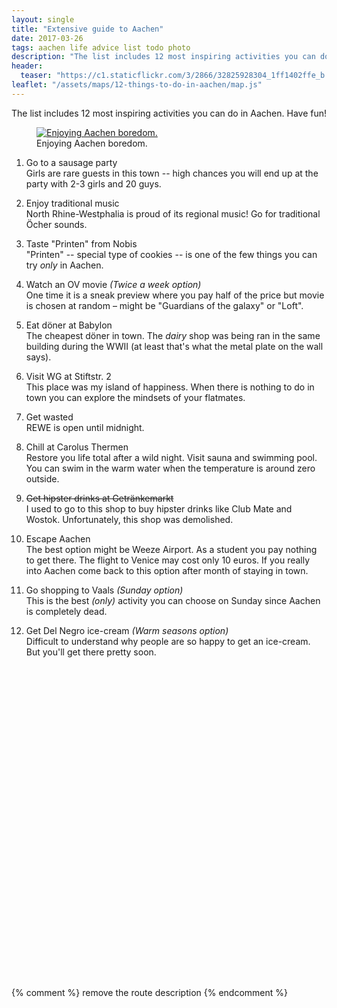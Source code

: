 ```yaml
---
layout: single
title: "Extensive guide to Aachen"
date: 2017-03-26
tags: aachen life advice list todo photo
description: "The list includes 12 most inspiring activities you can do in Aachen. Have fun!"
header:
  teaser: "https://c1.staticflickr.com/3/2866/32825928304_1ff1402ffe_b.jpg"
leaflet: "/assets/maps/12-things-to-do-in-aachen/map.js"
---
```


The list includes 12 most inspiring activities you can do in Aachen. Have fun!

<figure>
  <a href="https://c1.staticflickr.com/3/2866/32825928304_1ff1402ffe_b.jpg"><img src="https://c1.staticflickr.com/3/2866/32825928304_1ff1402ffe_b.jpg" alt="Enjoying Aachen boredom."></a>
  <figcaption>Enjoying Aachen boredom.</figcaption>
</figure>

1. Go to a sausage party  
   Girls are rare guests in this town -- high chances you will end up at the party with 2-3 girls and 20 guys.

2. Enjoy traditional music  
   North Rhine-Westphalia is proud of its regional music! Go for traditional Öcher sounds.

3. Taste "Printen" from Nobis  
   "Printen" -- special type of cookies -- is one of the few things you can try _only_ in Aachen.

4. Watch an OV movie *(Twice a week option)*  
   One time it is a sneak preview where you pay half of the price but movie is chosen at random – might be "Guardians of the galaxy" or "Loft".

5. Eat döner at Babylon  
   The cheapest döner in town. The *dairy* shop was being ran in the same building during the WWII (at least that's what the metal plate on the wall says).

6. Visit WG at Stiftstr. 2  
   This place was my island of happiness. When there is nothing to do in town you can explore the mindsets of your flatmates.

7. Get wasted  
   REWE is open until midnight.

8. Chill at Carolus Thermen  
   Restore you life total after a wild night. Visit sauna and swimming pool. You can swim in the warm water when the temperature is around zero outside.

9. ~~Get hipster drinks at Getränkemarkt~~  
   I used to go to this shop to buy hipster drinks like Club Mate and Wostok. Unfortunately, this shop was demolished.

10. Escape Aachen  
   The best option might be Weeze Airport. As a student you pay nothing to get there. The flight to Venice may cost only 10 euros. If you really into Aachen come back to this option after month of staying in town.

11. Go shopping to Vaals *(Sunday option)*  
   This is the best _(only)_ activity you can choose on Sunday since Aachen is completely dead.

12. Get Del Negro ice-cream *(Warm seasons option)*  
   Difficult to understand why people are so happy to get an ice-cream. But you'll get there pretty soon.

<div id="aachen_to_go" class="map leaflet-container" style="height: 500px; position:relative;" ></div>

{% comment %} remove the route description {% endcomment %}
<style>
.leaflet-control-container .leaflet-routing-container-hide {
  display: none;
}
</style>

<script src="{{ page.leaflet }}"></script>
